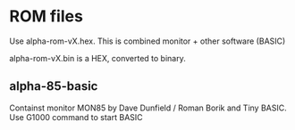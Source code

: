 ROM files
=========

Use alpha-rom-vX.hex. This is combined monitor + other software (BASIC)

alpha-rom-vX.bin is a HEX, converted to binary.

alpha-85-basic
--------------

Containst monitor MON85 by Dave Dunfield / Roman Borik and Tiny BASIC. Use G1000 command to start BASIC